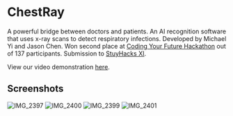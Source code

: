 # ChestRay

A powerful bridge between doctors and patients. An AI recognition software that uses x-ray scans to detect respiratory infections. Developed by Michael Yi and Jason Chen. Won second place at [Coding Your Future Hackathon](https://coding-your-future-hackathon.devpost.com/) out of 137 participants. Submission to [StuyHacks XI](https://stuyhacks-xi.devpost.com/).

View our video demonstration [here](https://www.youtube.com/watch?v=QvViKKw8zeM).


## Screenshots

![IMG_2397](https://user-images.githubusercontent.com/63271391/149651696-6249c875-2c39-4b47-96ca-8b0f9445e49f.PNG)
![IMG_2400](https://user-images.githubusercontent.com/63271391/149651704-707a947f-b4e8-4e84-9288-e9ef461efe4f.PNG)
![IMG_2399](https://user-images.githubusercontent.com/63271391/149651705-80caa4ac-da21-4dde-a9c3-19d41c7ff4a7.PNG)
![IMG_2401](https://user-images.githubusercontent.com/63271391/149651713-bc5d27b5-f361-40c1-8bd7-59fc02558fed.PNG)
